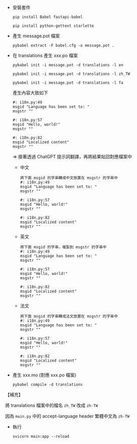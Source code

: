 - 安裝套件
    
    `pip install Babel fastapi-babel`
    
    `pip install python-gettext starlette`
    
- 產生 message.pot 檔案
    
    `pybabel extract -F babel.cfg -o message.pot .`
    
- 在 translations 產生 xxx.po 檔案
    
    `pybabel init -i message.pot -d translations -l en`
    
    `pybabel init -i message.pot -d translations -l zh_TW`
    
    `pybabel init -i message.pot -d translations -l fa`
    
    產生內容大致如下
    
    ```
    #: i18n.py:49
    msgid "Language has been set to: "
    msgstr ""
    
    #: i18n.py:57
    msgid "Hello, world!"
    msgstr ""
    
    #: i18n.py:82
    msgid "Localized content"
    msgstr ""
    ```
    
    => 接著透過 ChatGPT 提示詞翻譯，再將結果貼回對應檔案中
    
    - 中文
        
        ```
        將下面 msgid 的字串轉成中文放置在 msgstr 的字串中
        #: i18n.py:49
        msgid "Language has been set to: "
        msgstr ""
        
        #: i18n.py:57
        msgid "Hello, world!"
        msgstr ""
        
        #: i18n.py:82
        msgid "Localized content"
        msgstr ""
        ```
        
    - 英文
        
        ```
        將下面 msgid 的字串，複製到 msgstr 的字串中
        #: i18n.py:49
        msgid "Language has been set to: "
        msgstr ""
        
        #: i18n.py:57
        msgid "Hello, world!"
        msgstr ""
        
        #: i18n.py:82
        msgid "Localized content"
        msgstr ""
        ```
        
    - 法文
        
        ```
        將下面 msgid 的字串轉成法文放置在 msgstr 的字串中
        #: i18n.py:49
        msgid "Language has been set to: "
        msgstr ""
        
        #: i18n.py:57
        msgid "Hello, world!"
        msgstr ""
        
        #: i18n.py:82
        msgid "Localized content"
        msgstr ""
        ```
        
- 產生 xxx.mo (對應 xxx.po 檔案)
    
    `pybabel compile -d translations`
    

【補充】

將 translations 檔案中的檔名 `zh_TW` 改成 `zh-TW`

因為 `main.py` 中的 accept-language header 繁體中文為 `zh-TW`

- 執行
    
    `uvicorn main:app --reload`